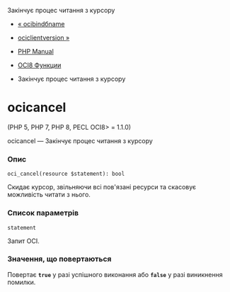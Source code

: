 Закінчує процес читання з курсору

-   [« ocibindбname](function.oci-bind-by-name.html)
    
-   [ociclientversion »](function.oci-client-version.html)
    
-   [PHP Manual](index.html)
    
-   [OCI8 Функции](ref.oci8.html)
    
-   Закінчує процес читання з курсору
    

# ocicancel

(PHP 5, PHP 7, PHP 8, PECL OCI8> = 1.1.0)

ocicancel — Закінчує процес читання з курсору

### Опис

```methodsynopsis
oci_cancel(resource $statement): bool
```

Скидає курсор, звільняючи всі пов'язані ресурси та скасовує можливість читати з нього.

### Список параметрів

`statement`

Запит OCI.

### Значення, що повертаються

Повертає **`true`** у разі успішного виконання або **`false`** у разі виникнення помилки.